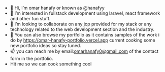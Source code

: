 - 👋 Hi, I’m omar hanafy or known as @hanafyy
- 👀 I’m interested in fullstack development using laravel, react framework and other fun stuff.
- 💞️ I’m looking to collaborate on any jop provided for my stack or any technology related to the web development section and the industry.
- 👀 You can also browse my portfolio as it contains samples of the work i do by https://omar-hanafy-portfolio.vercel.app current cooking some new portfolio ideas so stay tuned.
- 📫 you can reach me by email:omarhanafy0@gmail.com of the contact form in the portfolio.
- Hit me so we can cook something cool






